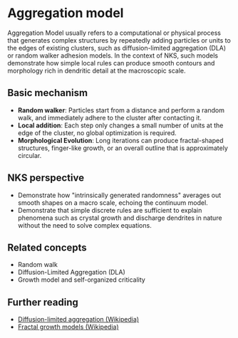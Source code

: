 # Aggregation model

Aggregation Model usually refers to a computational or physical process that generates complex structures by repeatedly adding particles or units to the edges of existing clusters, such as diffusion-limited aggregation (DLA) or random walker adhesion models. In the context of NKS, such models demonstrate how simple local rules can produce smooth contours and morphology rich in dendritic detail at the macroscopic scale.

## Basic mechanism
- **Random walker**: Particles start from a distance and perform a random walk, and immediately adhere to the cluster after contacting it.
- **Local addition**: Each step only changes a small number of units at the edge of the cluster, no global optimization is required.
- **Morphological Evolution**: Long iterations can produce fractal-shaped structures, finger-like growth, or an overall outline that is approximately circular.

## NKS perspective
- Demonstrate how "intrinsically generated randomness" averages out smooth shapes on a macro scale, echoing the continuum model.
- Demonstrate that simple discrete rules are sufficient to explain phenomena such as crystal growth and discharge dendrites in nature without the need to solve complex equations.

## Related concepts
- Random walk
- Diffusion-Limited Aggregation (DLA)
- Growth model and self-organized criticality

## Further reading
- [Diffusion-limited aggregation (Wikipedia)](https://en.wikipedia.org/wiki/Diffusion-limited_aggregation)
- [Fractal growth models (Wikipedia)](https://en.wikipedia.org/wiki/Fractal_growth)